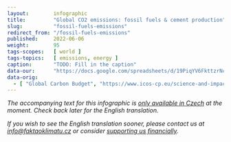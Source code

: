 ```yaml
---
layout:        infographic
title:         "Global CO2 emissions: fossil fuels & cement production"
slug:          "fossil-fuels-emissions"
redirect_from: "/fossil-fuels-emissions"
published:     2022-06-06
weight:        95
tags-scopes:   [ world ]
tags-topics:   [ emissions, energy ]
caption:       "TODO: Fill in the caption"
data-our:      "https://docs.google.com/spreadsheets/d/19PiqYV6FkttzrNcjkbTQmphzxgydtTc1MB6nDZpybj0/edit?usp=sharing"
data-orig:
  - [ "Global Carbon Budget", "https://www.icos-cp.eu/science-and-impact/global-carbon-budget/2020" ]
---
```


_The accompanying text for this infographic is [only available in Czech](https://faktaoklimatu.cz/infografiky/emise-fosilni-paliva) at the moment. Check back later for the English translation._

_If you wish to see the English translation sooner, please contact us at [info@faktaoklimatu.cz](mailto:info@faktaoklimatu.cz) or consider [supporting us financially](https://www.darujme.cz/projekt/1203742)._
